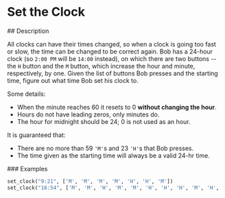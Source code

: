 # Set the Clock

## Description

All clocks can have their times changed, so when a clock is going too fast or slow, the time can be changed to be correct again. Bob has a 24-hour clock (so `2:00 PM` will be `14:00` instead), on which there are two buttons -- the `H` button and the `M` button, which increase the hour and minute, respectively, by one. Given the list of buttons Bob presses and the starting time, figure out what time Bob set his clock to.

Some details:

* When the minute reaches 60 it resets to 0 **without changing the hour**.
* Hours do not have leading zeros, only minutes do.
* The hour for midnight should be 24; 0 is not used as an hour.

It is guaranteed that:

* There are no more than 59 `'M'`s and 23 `'H'`s that Bob presses.
* The time given as the starting time will always be a valid 24-hr time.

### Examples

```python
set_clock("9:21", ['M', 'M', 'M', 'M', 'H', 'H', 'M'])                                     => "11:26"
set_clock("16:54", ['M', 'M', 'H', 'M', 'M', 'H', 'H', 'H', 'M', 'H', 'H', 'M', 'H', 'H']) => "24:00"
```

